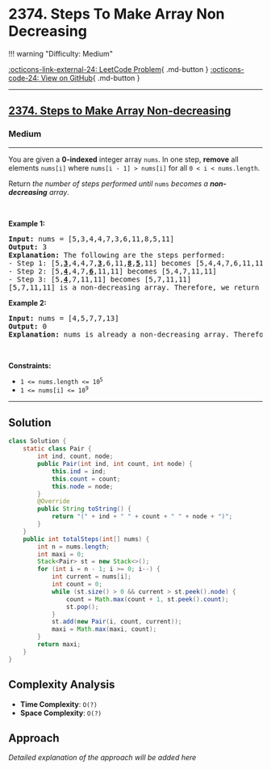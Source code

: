 # 2374. Steps To Make Array Non Decreasing

!!! warning "Difficulty: Medium"

[:octicons-link-external-24: LeetCode Problem](https://leetcode.com/problems/steps-to-make-array-non-decreasing/){ .md-button }
[:octicons-code-24: View on GitHub](https://github.com/RAJ8664/Leetcode/tree/master/2374-steps-to-make-array-non-decreasing){ .md-button }

---

<h2><a href="https://leetcode.com/problems/steps-to-make-array-non-decreasing">2374. Steps to Make Array Non-decreasing</a></h2><h3>Medium</h3><hr><p>You are given a <strong>0-indexed</strong> integer array <code>nums</code>. In one step, <strong>remove</strong> all elements <code>nums[i]</code> where <code>nums[i - 1] &gt; nums[i]</code> for all <code>0 &lt; i &lt; nums.length</code>.</p>

<p>Return <em>the number of steps performed until </em><code>nums</code><em> becomes a <strong>non-decreasing</strong> array</em>.</p>

<p>&nbsp;</p>
<p><strong class="example">Example 1:</strong></p>

<pre>
<strong>Input:</strong> nums = [5,3,4,4,7,3,6,11,8,5,11]
<strong>Output:</strong> 3
<strong>Explanation:</strong> The following are the steps performed:
- Step 1: [5,<strong><u>3</u></strong>,4,4,7,<u><strong>3</strong></u>,6,11,<u><strong>8</strong></u>,<u><strong>5</strong></u>,11] becomes [5,4,4,7,6,11,11]
- Step 2: [5,<u><strong>4</strong></u>,4,7,<u><strong>6</strong></u>,11,11] becomes [5,4,7,11,11]
- Step 3: [5,<u><strong>4</strong></u>,7,11,11] becomes [5,7,11,11]
[5,7,11,11] is a non-decreasing array. Therefore, we return 3.
</pre>

<p><strong class="example">Example 2:</strong></p>

<pre>
<strong>Input:</strong> nums = [4,5,7,7,13]
<strong>Output:</strong> 0
<strong>Explanation:</strong> nums is already a non-decreasing array. Therefore, we return 0.
</pre>

<p>&nbsp;</p>
<p><strong>Constraints:</strong></p>

<ul>
	<li><code>1 &lt;= nums.length &lt;= 10<sup>5</sup></code></li>
	<li><code>1 &lt;= nums[i] &lt;= 10<sup>9</sup></code></li>
</ul>


---

## Solution

```java
class Solution {
    static class Pair {
        int ind, count, node;
        public Pair(int ind, int count, int node) {
            this.ind = ind;
            this.count = count;
            this.node = node;
        }
        @Override
        public String toString() {
            return "(" + ind + " " + count + " " + node + ")";
        }
    }
    public int totalSteps(int[] nums) {
        int n = nums.length;
        int maxi = 0;
        Stack<Pair> st = new Stack<>();
        for (int i = n - 1; i >= 0; i--) {
            int current = nums[i];
            int count = 0;
            while (st.size() > 0 && current > st.peek().node) {
                count = Math.max(count + 1, st.peek().count);
                st.pop();
            }
            st.add(new Pair(i, count, current));
            maxi = Math.max(maxi, count);
        }
        return maxi;
    }
}
```

## Complexity Analysis

- **Time Complexity**: `O(?)`
- **Space Complexity**: `O(?)`

## Approach

*Detailed explanation of the approach will be added here*

